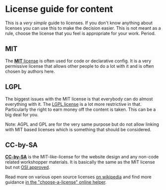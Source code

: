 # License guide for content

This is a _very simple_ guide to licenses. If you don't know anything about licenses you can use this to make the decision easier.
This is not meant as a rule, choose the license that you feel is appropriate for your work. Period.

## MIT

The [**MIT** license](http://en.wikipedia.org/wiki/MIT_License) is often used for code or declarative config. It is a very permissive license that allows other people to do a lot with it and is often chosen by authors here.

## LGPL
The biggest issues with the MIT license is that everybody can do almost everything with it. The [LGPL license](http://www.gnu.org/copyleft/lgpl.html) is a lot more restrictive in that. Particularly the right to earn money off the content is taken. This can be a big deal for you.

Note: AGPL and GPL are for the very same purpose but do not allow linking with MIT based licenses which is something that should be considered.

## CC-by-SA
[**CC-by-SA**](https://creativecommons.org/licenses/by-sa/2.0/) is the MIT-like-license for the website design and any non-code related workshopper materials. It is basically the same as the MIT license but not [OSI approved](http://opensource.org/licenses/alphabetical).

Read more on various open source licenses [on wikipedia](http://en.wikipedia.org/wiki/Comparison_of_free_and_open-source_software_licenses) and find more guidance [in the "choose-a-license" online helper](http://choosealicense.com/).
